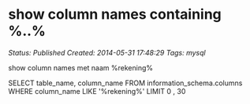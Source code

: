 # show column names containing %..%

_Status: Published_
_Created: 2014-05-31 17:48:29_
_Tags: mysql_

show column names met naam %rekening%

SELECT table_name, column_name
FROM information_schema.columns
WHERE column_name LIKE '%rekening%'
LIMIT 0 , 30
